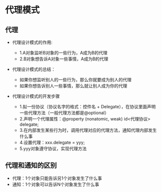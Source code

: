 # 代理模式
## 代理
* 代理设计模式的作用:
    * 1.A对象监听B对象的一些行为，A成为B的代理
    * 2.B对象想告诉A对象一些事情，A成为B的代理

* 代理设计模式的总结：
    * 如果你想监听别人的一些行为，那么你就要成为别人的代理
    * 如果你想告诉别人一些事情，那么就让别人成为你的代理

* 代理设计模式的开发步骤
    * 1.拟一份协议（协议名字的格式：控件名 + Delegate），在协议里面声明一些代理方法（一般代理方法都是@optional）
    * 2.声明一个代理属性：@property (nonatomic, weak) id<代理协议> delegate;
    * 3.在内部发生某些行为时，调用代理对应的代理方法，通知代理内部发生什么事
    * 4.设置代理：xxx.delegate = yyy;
    * 5.yyy对象遵守协议，实现代理方法

## 代理和通知的区别
- 代理：1个对象只能告诉另1个对象发生了什么事
- 通知：1个对象可以告诉N个对象发生了什么事
